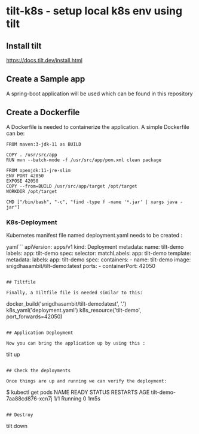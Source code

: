 # tilt-k8s - setup local k8s env using tilt

## Install tilt

https://docs.tilt.dev/install.html

## Create a Sample app

A spring-boot application will be used which can be found in this repository

## Create a Dockerfile

A Dockerfile is needed to containerize the application. A simple Dockerfile can be:

```
FROM maven:3-jdk-11 as BUILD

COPY . /usr/src/app
RUN mvn --batch-mode -f /usr/src/app/pom.xml clean package

FROM openjdk:11-jre-slim
ENV PORT 42050
EXPOSE 42050
COPY --from=BUILD /usr/src/app/target /opt/target
WORKDIR /opt/target

CMD ["/bin/bash", "-c", "find -type f -name '*.jar' | xargs java -jar"]
```

### K8s-Deployment

Kubernetes manifest file named deployment.yaml needs to be created :

yaml```
apiVersion: apps/v1
kind: Deployment
metadata:
  name: tilt-demo
  labels:
    app: tilt-demo
spec:
  selector:
    matchLabels:
      app: tilt-demo
  template:
    metadata:
      labels:
        app: tilt-demo
    spec:
      containers:
      - name: tilt-demo
        image: snigdhasambit/tilt-demo:latest
        ports:
        - containerPort: 42050
```

## Tiltfile

Finally, a Tiltfile file is needed similar to this:

```
docker_build('snigdhasambit/tilt-demo:latest', '.')
k8s_yaml('deployment.yaml')
k8s_resource('tilt-demo', port_forwards=42050)
```

## Application Deployment

Now you can bring the application up by using this :

```
tilt up
```

## Check the deployments

Once things are up and running we can verify the deployment:

```
$ kubectl get pods
NAME                         READY   STATUS    RESTARTS   AGE
tilt-demo-7aa88cd876-xcn7j   1/1     Running   0          1m5s
```

## Destroy

```
tilt down
```
